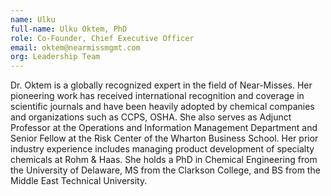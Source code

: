 ```yaml
---
name: Ulku
full-name: Ulku Oktem, PhD
role: Co-Founder, Chief Executive Officer
email: oktem@nearmissmgmt.com
org: Leadership Team
---
```


Dr. Oktem is a globally recognized expert in the field of Near-Misses.  Her pioneering work has received international recognition and coverage in scientific journals and have been heavily adopted by chemical companies and organizations such as CCPS, OSHA.  She also serves as Adjunct Professor at the Operations and Information Management Department and Senior Fellow at the Risk Center of the Wharton Business School. Her prior industry experience includes managing product development of specialty chemicals at Rohm & Haas. She holds a PhD in Chemical Engineering from the University of Delaware, MS from the Clarkson College, and BS from the Middle East Technical University.
